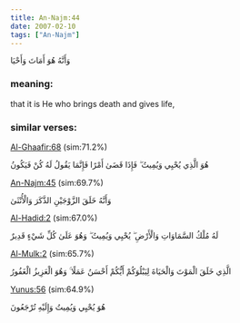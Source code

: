 ```yaml
---
title: An-Najm:44
date: 2007-02-10
tags: ["An-Najm"]
---
```

وَأَنَّهُ هُوَ أَمَاتَ وَأَحْيَا
### meaning: 
that it is He who brings death and gives life,
### similar verses: 

[Al-Ghaafir:68](/40/68) (sim:71.2%)

هُوَ الَّذِي يُحْيِي وَيُمِيتُ ۖ فَإِذَا قَضَىٰ أَمْرًا فَإِنَّمَا يَقُولُ لَهُ كُنْ فَيَكُونُ

[An-Najm:45](/53/45) (sim:69.7%)

وَأَنَّهُ خَلَقَ الزَّوْجَيْنِ الذَّكَرَ وَالْأُنْثَىٰ

[Al-Hadid:2](/57/2) (sim:67.0%)

لَهُ مُلْكُ السَّمَاوَاتِ وَالْأَرْضِ ۖ يُحْيِي وَيُمِيتُ ۖ وَهُوَ عَلَىٰ كُلِّ شَيْءٍ قَدِيرٌ

[Al-Mulk:2](/67/2) (sim:65.7%)

الَّذِي خَلَقَ الْمَوْتَ وَالْحَيَاةَ لِيَبْلُوَكُمْ أَيُّكُمْ أَحْسَنُ عَمَلًا ۚ وَهُوَ الْعَزِيزُ الْغَفُورُ

[Yunus:56](/10/56) (sim:64.9%)

هُوَ يُحْيِي وَيُمِيتُ وَإِلَيْهِ تُرْجَعُونَ
